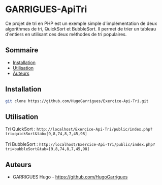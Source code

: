 # GARRIGUES-ApiTri

Ce projet de tri en PHP est un exemple simple d'implémentation 
de deux algorithmes de tri, QuickSort et BubbleSort. 
Il permet de trier un tableau d'entiers en utilisant ces deux méthodes de
tri populaires.

## Sommaire

- [Installation](#installation)
- [Utilisation](#utilisation)
- [Auteurs](#auteurs)

## Installation

```bash
git clone https://github.com/HugoGarrigues/Exercice-Api-Tri.git
```
## Utilisation

Tri QuickSort : `http://localhost/Exercice-Api-Tri/public/index.php?tri=quickSort&tab=[9,8,74,8,7,45,98]` <br><br>
Tri BubbleSort : `http://localhost/Exercice-Api-Tri/public/index.php?tri=bubbleSort&tab=[9,8,74,8,7,45,98]`

## Auteurs

- GARRIGUES Hugo - https://github.com/HugoGarrigues
